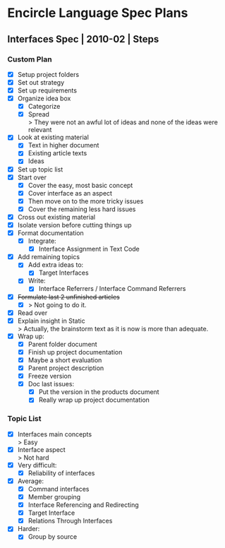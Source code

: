 ﻿Encircle Language Spec Plans
============================

Interfaces Spec | 2010-02 | Steps
---------------------------------

### Custom Plan

- [x] Setup project folders
- [x] Set out strategy
- [x] Set up requirements
- [x] Organize idea box
    - [x] Categorize
    - [x] Spread  
          \> They were not an awful lot of ideas and none of the ideas were relevant
- [x] Look at existing material
    - [x] Text in higher document
    - [x] Existing article texts
    - [x] Ideas
- [x] Set up topic list
- [x] Start over
    - [x] Cover the easy, most basic concept
    - [x] Cover interface as an aspect
    - [x] Then move on to the more tricky issues
    - [x] Cover the remaining less hard issues
- [x] Cross out existing material
- [x] Isolate version before cutting things up
- [x] Format documentation
    - [x] Integrate:
        - [x] Interface Assignment in Text Code
- [x] Add remaining topics
    - [x] Add extra ideas to:
        - [x] Target Interfaces
    - [x] Write:
        - [x] Interface Referrers / Interface Command Referrers
- [x] ~~Formulate last 2 unfinished articles~~
    - [x] \> Not going to do it.
- [x] Read over
- [x] Explain insight in Static  
      \> Actually, the brainstorm text as it is now is more than adequate.
- [x] Wrap up:
    - [x] Parent folder document
    - [x] Finish up project documentation
    - [x] Maybe a short evaluation
    - [x] Parent project description
    - [x] Freeze version
    - [x] Doc last issues:
        - [x] Put the version in the products document
        - [x] Really wrap up project documentation

### Topic List

- [x] Interfaces main concepts  
      \> Easy
- [x] Interface aspect  
      \> Not hard
- [x] Very difficult:
    - [x] Reliability of interfaces
- [x] Average:
    - [x] Command interfaces
    - [x] Member grouping
    - [x] Interface Referencing and Redirecting
    - [x] Target Interface
    - [x] Relations Through Interfaces
- [x] Harder:
    - [x] Group by source
